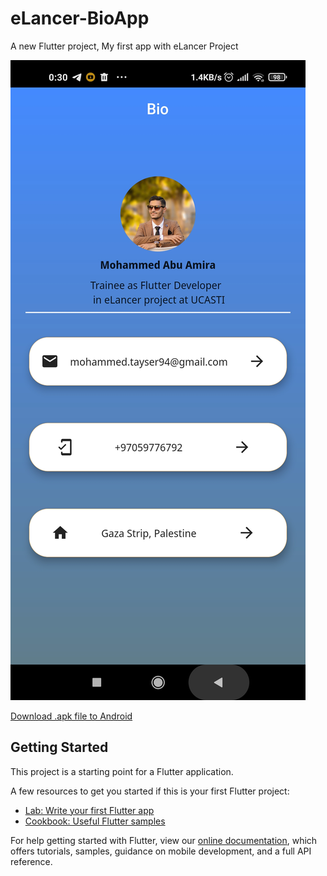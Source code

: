 # eLancer-BioApp

A new Flutter project, My first app with eLancer Project 

![My first app with eLancer Project](Screenshot_2021-09-30-00-30-51-242_elancer.bioapp.com.jpg)

[Download .apk file to Android](https://api.flutlab.io/projects/312877/download-apk?target=android-arm64&key=1ar0vntlovj90hyr83t7)

## Getting Started

This project is a starting point for a Flutter application.

A few resources to get you started if this is your first Flutter project:

- [Lab: Write your first Flutter app](https://flutter.dev/docs/get-started/codelab)
- [Cookbook: Useful Flutter samples](https://flutter.dev/docs/cookbook)

For help getting started with Flutter, view our
[online documentation](https://flutter.dev/docs), which offers tutorials,
samples, guidance on mobile development, and a full API reference.

